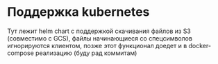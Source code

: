 
# Поддержка kubernetes
Тут лежит helm chart с поддержкой скачивания файлов из S3 (совместимо с GCS), файлы начинающиеся со спецсимволов игнорируются клиентом, позже этот функционал доедет и в docker-compose реализацию (буду рад коммитам)